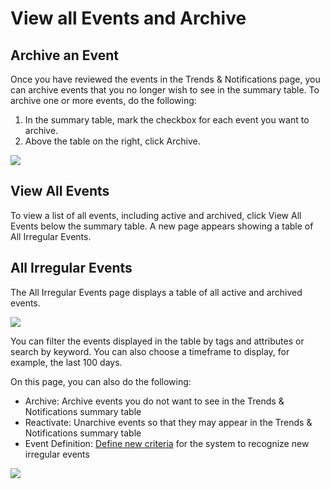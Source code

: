 # View all Events and Archive

## Archive an Event

Once you have reviewed the events in the Trends & Notifications page, you can archive events that you no longer wish to see in the summary table. To archive one or more events, do the following:

1. In the summary table, mark the checkbox for each event you want to archive.
2. Above the table on the right, click Archive.

<img src="/cloud-analyzer/_media/tutorials-trends-view-all-01.png" />

## View All Events

To view a list of all events, including active and archived, click View All Events below the summary table. A new page appears showing a table of All Irregular Events.

## All Irregular Events

The All Irregular Events page displays a table of all active and archived events.

<img src="/cloud-analyzer/_media/tutorials-trends-view-all-02.png" />

You can filter the events displayed in the table by tags and attributes or search by keyword. You can also choose a timeframe to display, for example, the last 100 days.

On this page, you can also do the following:

- Archive: Archive events you do not want to see in the Trends & Notifications summary table
- Reactivate: Unarchive events so that they may appear in the Trends & Notifications summary table
- Event Definition: [Define new criteria](cloud-analyzer/tutorials/view-trends-notifications/view-all-archive.md) for the system to recognize new irregular events

<img src="/cloud-analyzer/_media/tutorials-trends-view-all-03.png" />
